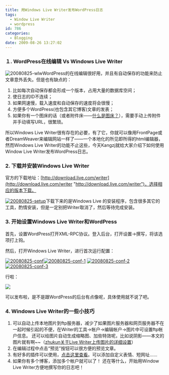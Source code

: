 ```yaml
---
title: 用Windows Live Writer发布WordPress日志
tags:
  - Window Live Writer
  - wordpress
id: 786
categories:
  - Blogging
date: 2009-08-26 13:27:02
---
```


### １. WordPress在线编辑 Vs Windows Live Writer

![20080825-wlw](http://kangzj.net/wp-content/uploads/images/200908/LiveWriterWordPress_A1DA/20080825wlw_thumb.jpg "20080825-wlw")WordPress的在线编辑很好用，并且有自动保存的功能来防止文章意外丢失。但是也有缺点的：

1.  比如每次自动保存都会形成一个版本，占用大量的数据库空间；
2.  使日志的ID不连续；
3.  如果网速慢，载入速度和自动保存的速度将会很慢；
4.  方便多个WordPress(也包含其它博客)文章的发表；
5.  如果你有一个图床的话（或者附件床——[什么是图床？](http://kangzj.net/what-is-tu-chuang/)），需要手动上传附件并手动填写URL，很繁琐。
<!--more-->所以Windows Live Writer很有存在的必要，有了它，你就可以像用FrontPage或者DreamWeaver来编辑网站一样了——一个本地化的所见即所得的html编辑器，然而Windows Live Writer的功能不止这些，今天Kangzj就给大家介绍下如何使用Window Live Writer发布WordPress日志。

### 2\. 下载并安装Windows Live Writer

官方的下载地址：[http://download.live.com/writer](http://download.live.com/writer "http://download.live.com/writer")，选择相应的版本下载。

[![20080825-setup](http://kangzj.net/wp-content/uploads/images/200908/LiveWriterWordPress_A1DA/20080825setup_thumb.jpg "20080825-setup")](http://kangzj.net/wp-content/uploads/images/200908/LiveWriterWordPress_A1DA/20080825setup.jpg)下载下来的是Windows Live 的安装程序，包含很多其它的工具，酌情安装，但是一定别把Writer取消了，然后等待完成安装。

### 3\. 开始设置Windows Live Writer和WordPress

首先，设置WordPress打开XML-RPC协议。登入后台，打开设置-&gt;撰写，将该选项打上钩。

然后，打开Windows Live Writer，进行首次运行配置：

[![20080825-conf](http://kangzj.net/wp-content/uploads/images/200908/LiveWriterWordPress_A1DA/20080825conf_thumb.jpg "20080825-conf")](http://kangzj.net/wp-content/uploads/images/200908/LiveWriterWordPress_A1DA/20080825conf.jpg)[![20080825-conf-1](http://kangzj.net/wp-content/uploads/images/200908/LiveWriterWordPress_A1DA/20080825conf1_thumb.jpg "20080825-conf-1")](http://kangzj.net/wp-content/uploads/images/200908/LiveWriterWordPress_A1DA/20080825conf1.jpg) [![20080825-conf-2](http://kangzj.net/wp-content/uploads/images/200908/LiveWriterWordPress_A1DA/20080825conf2_thumb.jpg "20080825-conf-2")](http://kangzj.net/wp-content/uploads/images/200908/LiveWriterWordPress_A1DA/20080825conf2.jpg)[![20080825-conf-3](http://kangzj.net/wp-content/uploads/images/200908/LiveWriterWordPress_A1DA/20080825conf3_thumb.jpg "20080825-conf-3")](http://kangzj.net/wp-content/uploads/images/200908/LiveWriterWordPress_A1DA/20080825conf3.jpg)

行啦：

![](http://img.wlxrs.com/G3rWlfynFkYmWhvRLOJNPg/zh-chs/overview.jpg)

可以发布啦，是不是跟WordPress的后台有点像呢，具体使用就不说了吧。

### 4\. Windows Live Writer的一些小技巧

1.  可以自动上传本地图片到ftp服务器，减少了如果图片服务器和网页服务器不在一起时候引起的不便，在Writer的工具-&gt;帐户-&gt;编辑帐户-&gt;图片中可设置ftp帐户信息。 还可以给图片自动生成缩略图、加些特效呢，比如说阴影——本文的图片就有啊~~（[zhukun关于Live Writer上传图片的详细设置](http://www.zhukun.net/archives/2603)）
2.  在编辑过程中点击“预览”按钮可以很方便的预览文章。
3.  有好多的插件可以使用，[点击这里查看](http://gallery.live.com/default.aspx?pl=8)。可以添加自定义表情、短网址……
4.  如果你有多个博客，添加多个帐户就可以了！
还在等什么，开始用Window Live Writer方便地撰写你的日志吧！